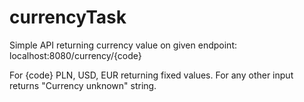 # currencyTask

Simple API returning currency value on given endpoint:
localhost:8080/currency/{code}

For {code} PLN, USD, EUR returning fixed values. For any other input returns "Currency unknown" string.